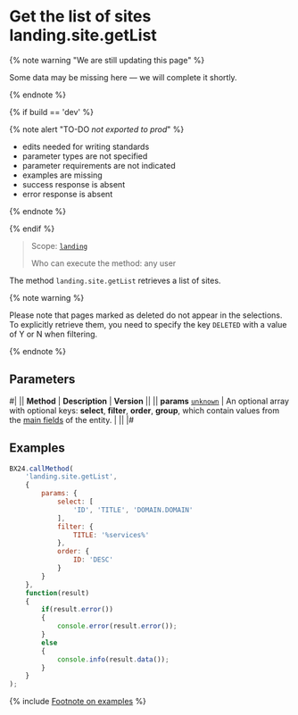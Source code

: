 # Get the list of sites landing.site.getList

{% note warning "We are still updating this page" %}

Some data may be missing here — we will complete it shortly.

{% endnote %}

{% if build == 'dev' %}

{% note alert "TO-DO _not exported to prod_" %}

- edits needed for writing standards
- parameter types are not specified
- parameter requirements are not indicated
- examples are missing
- success response is absent
- error response is absent

{% endnote %}

{% endif %}

> Scope: [`landing`](../../scopes/permissions.md)
>
> Who can execute the method: any user

The method `landing.site.getList` retrieves a list of sites.

{% note warning %}

Please note that pages marked as deleted do not appear in the selections. To explicitly retrieve them, you need to specify the key `DELETED` with a value of Y or N when filtering.

{% endnote %}

## Parameters

#|
|| **Method** | **Description** | **Version** ||
|| **params**
[`unknown`](../../data-types.md) | An optional array with optional keys: **select**, **filter**, **order**, **group**, which contain values from the [main fields](./base-fields.md) of the entity. | ||
|#

## Examples

```js
BX24.callMethod(
    'landing.site.getList',
    {
        params: {
            select: [
                'ID', 'TITLE', 'DOMAIN.DOMAIN'
            ],
            filter: {
                TITLE: '%services%'
            },
            order: {
                ID: 'DESC'
            }
        }
    },
    function(result)
    {
        if(result.error())
        {
            console.error(result.error());
        }
        else
        {
            console.info(result.data());
        }
    }
);
```

{% include [Footnote on examples](../../../_includes/examples.md) %}